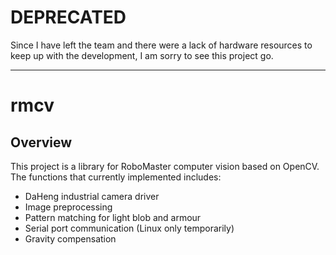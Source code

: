 # DEPRECATED

Since I have left the team and there were a lack of hardware resources to keep up with the development, I am sorry to see this project go.

---

# rmcv

## Overview

This project is a library for RoboMaster computer vision based on OpenCV. The functions that currently implemented
includes:

* DaHeng industrial camera driver
* Image preprocessing
* Pattern matching for light blob and armour
* Serial port communication (Linux only temporarily)
* Gravity compensation
